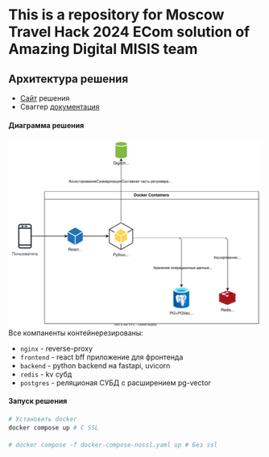 # This is a repository for Moscow Travel Hack 2024 ECom solution of Amazing Digital MISIS team


## Архитектура решения
- [Сайт](https://amazing-digital-misis.ru/) решения
- Сваггер [документация](https://amazing-digital-misis.ru:8000/docs)

#### Диаграмма решения
![arch](docs/arch.svg)
Все компаненты контейнерезированы:
- `nginx` - reverse-proxy
- `frontend` - react bff приложение для фронтенда
- `backend` - python backend на fastapi, uvicorn
- `redis` - kv субд
- `postgres` - реляционая СУБД с расширением pg-vector

#### Запуск решения
```bash
# Установить docker
docker compose up # С SSL

# docker compose -f docker-compose-nossl.yaml up # Без ssl
```
